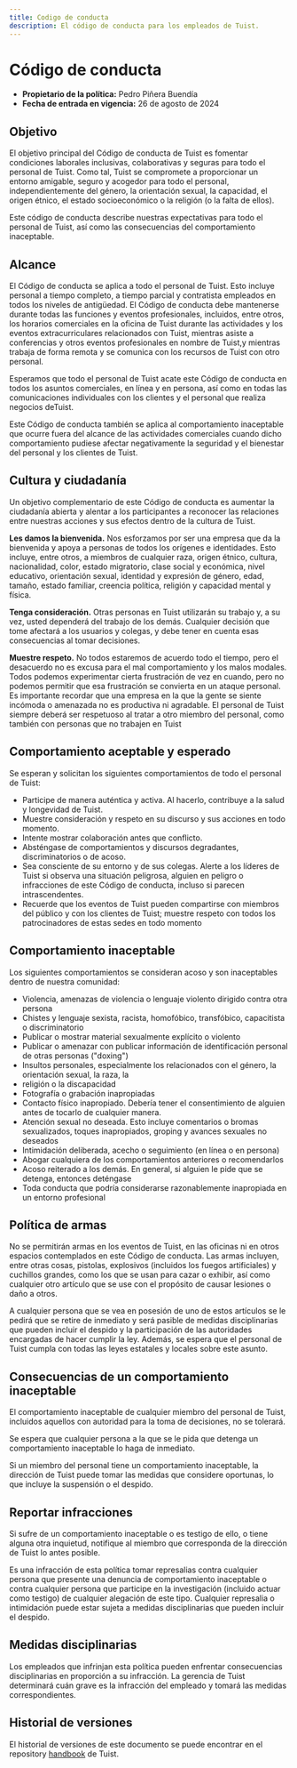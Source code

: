 ```yaml
---
title: Codigo de conducta
description: El código de conducta para los empleados de Tuist.
---
```


# Código de conducta

- **Propietario de la política:** Pedro Piñera Buendía
- **Fecha de entrada en vigencia:** 26 de agosto de 2024

## Objetivo

El objetivo principal del Código de conducta de Tuist es fomentar condiciones laborales inclusivas,
colaborativas y seguras para todo el personal de Tuist. Como tal, Tuist se compromete a proporcionar
un entorno amigable, seguro y acogedor para todo el personal, independientemente del género, la
orientación sexual, la capacidad, el origen étnico, el estado socioeconómico o la religión (o la falta de ellos).

Este código de conducta describe nuestras expectativas para todo el personal de Tuist, así como las
consecuencias del comportamiento inaceptable.

## Alcance

El Código de conducta se aplica a todo el personal de Tuist. Esto incluye personal a tiempo completo, a
tiempo parcial y contratista empleados en todos los niveles de antigüedad. El Código de conducta debe
mantenerse durante todas las funciones y eventos profesionales, incluidos, entre otros, los horarios
comerciales en la oficina de Tuist durante las actividades y los eventos extracurriculares relacionados con
Tuist, mientras asiste a conferencias y otros eventos profesionales en nombre de Tuist,y mientras
trabaja de forma remota y se comunica con los recursos de Tuist con otro personal.

Esperamos que todo el personal de Tuist acate este Código de conducta en todos los asuntos
comerciales, en línea y en persona, así como en todas las comunicaciones individuales con los clientes y el
personal que realiza negocios deTuist.

Este Código de conducta también se aplica al comportamiento inaceptable que ocurre fuera del alcance de
las actividades comerciales cuando dicho comportamiento pudiese afectar negativamente la seguridad y el
bienestar del personal y los clientes de Tuist.

## Cultura y ciudadanía

Un objetivo complementario de este Código de conducta es aumentar la ciudadanía abierta y alentar a los
participantes a reconocer las relaciones entre nuestras acciones y sus efectos dentro de la cultura de
Tuist.

**Les damos la bienvenida.** Nos esforzamos por ser una empresa que da la bienvenida y apoya a personas
de todos los orígenes e identidades. Esto incluye, entre otros, a miembros de cualquier raza, origen étnico,
cultura, nacionalidad, color, estado migratorio, clase social y económica, nivel educativo, orientación
sexual, identidad y expresión de género, edad, tamaño, estado familiar, creencia política, religión y
capacidad mental y física.

**Tenga consideración.** Otras personas en Tuist utilizarán su trabajo y, a su vez, usted dependerá del
trabajo de los demás. Cualquier decisión que tome afectará a los usuarios y colegas, y debe tener en
cuenta esas consecuencias al tomar decisiones.

**Muestre respeto.** No todos estaremos de acuerdo todo el tiempo, pero el desacuerdo no es excusa para el
mal comportamiento y los malos modales. Todos podemos experimentar cierta frustración de vez en
cuando, pero no podemos permitir que esa frustración se convierta en un ataque personal. Es importante
recordar que una empresa en la que la gente se siente incómoda o amenazada no es productiva ni
agradable. El personal de Tuist siempre deberá ser respetuoso al tratar a otro miembro del personal,
como también con personas que no trabajen en Tuist

## Comportamiento aceptable y esperado

Se esperan y solicitan los siguientes comportamientos de todo el personal de Tuist:

- Participe de manera auténtica y activa. Al hacerlo, contribuye a la salud y longevidad de Tuist.
- Muestre consideración y respeto en su discurso y sus acciones en todo momento.
- Intente mostrar colaboración antes que conflicto.
- Absténgase de comportamientos y discursos degradantes, discriminatorios o de acoso.
- Sea consciente de su entorno y de sus colegas. Alerte a los líderes de Tuist si observa una
situación peligrosa, alguien en peligro o infracciones de este Código de conducta, incluso si parecen
intrascendentes.
- Recuerde que los eventos de Tuist pueden compartirse con miembros del público y con los clientes
de Tuist; muestre respeto con todos los patrocinadores de estas sedes en todo momento

## Comportamiento inaceptable

Los siguientes comportamientos se consideran acoso y son inaceptables dentro de nuestra comunidad:
- Violencia, amenazas de violencia o lenguaje violento dirigido contra otra persona
- Chistes y lenguaje sexista, racista, homofóbico, transfóbico, capacitista o discriminatorio
- Publicar o mostrar material sexualmente explícito o violento
- Publicar o amenazar con publicar información de identificación personal de otras personas ("doxing")
- Insultos personales, especialmente los relacionados con el género, la orientación sexual, la raza, la
- religión o la discapacidad
- Fotografía o grabación inapropiadas
- Contacto físico inapropiado. Debería tener el consentimiento de alguien antes de tocarlo de cualquier
manera.
- Atención sexual no deseada. Esto incluye comentarios o bromas sexualizados, toques inapropiados,
groping y avances sexuales no deseados
- Intimidación deliberada, acecho o seguimiento (en línea o en persona)
- Abogar cualquiera de los comportamientos anteriores o recomendarlos
- Acoso reiterado a los demás. En general, si alguien le pide que se detenga, entonces deténgase
- Toda conducta que podría considerarse razonablemente inapropiada en un entorno profesional

## Política de armas

No se permitirán armas en los eventos de Tuist, en las oficinas ni en otros espacios contemplados en
este Código de conducta. Las armas incluyen, entre otras cosas, pistolas, explosivos (incluidos los fuegos
artificiales) y cuchillos grandes, como los que se usan para cazar o exhibir, así como cualquier otro artículo
que se use con el propósito de causar lesiones o daño a otros.

A cualquier persona que se vea en posesión de uno de estos artículos se le pedirá que se retire de
inmediato y será pasible de medidas disciplinarias que pueden incluir el despido y la participación de las
autoridades encargadas de hacer cumplir la ley. Además, se espera que el personal de Tuist cumpla con
todas las leyes estatales y locales sobre este asunto.

## Consecuencias de un comportamiento inaceptable

El comportamiento inaceptable de cualquier miembro del personal de Tuist, incluidos aquellos con
autoridad para la toma de decisiones, no se tolerará.

Se espera que cualquier persona a la que se le pida que detenga un comportamiento inaceptable lo haga
de inmediato.

Si un miembro del personal tiene un comportamiento inaceptable, la dirección de Tuist puede tomar las
medidas que considere oportunas, lo que incluye la suspensión o el despido.

## Reportar infracciones

Si sufre de un comportamiento inaceptable o es testigo de ello, o tiene alguna otra inquietud, notifique al
miembro que corresponda de la dirección de Tuist lo antes posible.

Es una infracción de esta política tomar represalias contra cualquier persona que presente una denuncia
de comportamiento inaceptable o contra cualquier persona que participe en la investigación (incluido actuar
como testigo) de cualquier alegación de este tipo. Cualquier represalia o intimidación puede estar sujeta a
medidas disciplinarias que pueden incluir el despido.

## Medidas disciplinarias

Los empleados que infrinjan esta política pueden enfrentar consecuencias disciplinarias en proporción a su
infracción. La gerencia de Tuist determinará cuán grave es la infracción del empleado y tomará las
medidas correspondientes.

## Historial de versiones

El historial de versiones de este documento se puede encontrar en el repository [handbook](https://github.com/tuist/handbook) de Tuist.





